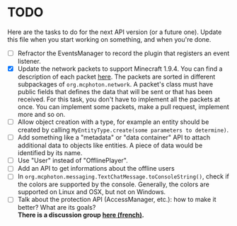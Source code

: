 # TODO
Here are the tasks to do for the next API version (or a future one). Update this file when you start working on something,
and when you're done.
- [ ] Refractor the EventsManager to record the plugin that registers an event listener.
- [x] Update the network packets to support Minecraft 1.9.4. You can find a description of each packet [here](http://wiki.vg/Protocol).
The packets are sorted in different subpackages of `org.mcphoton.network`. A packet's class must have public fields that defines
the data that will be sent or that has been received. For this task, you don't have to implement all the packets at once. You can
implement some packets, make a pull request, implement more and so on.
- [ ] Allow object creation with a type, for example an entity should be created by calling `MyEntityType.create(some parameters to determine)`.
- [ ] Add something like a "metadata" or "data container" API to attach additional data to objects like entities. A piece of data would be identified by its name.
- [ ] Use "User" instead of "OfflinePlayer".
- [ ] Add an API to get informations about the offline users
- [ ] In `org.mcphoton.messaging.TextChatMessage.toConsoleString()`, check if the colors are supported by the console. Generally,
the colors are supported on Linux and OSX, but not on Windows.
- [ ] Talk about the protection API (AccessManager, etc.): how to make it better? What are its goals?  
**There is a discussion group [here (french)](https://groups.google.com/forum/#!forum/photon-api-fr/).**
